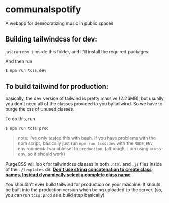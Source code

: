 # communalspotify
A webapp for democratizing music in public spaces

## Building tailwindcss for dev:
just run `npm i` inside this folder, and it'll install the required packages.

And then run
```bash
$ npm run tcss:dev
```

## To build tailwind for production:
basically, the dev version of tailwind is pretty massive (2.26MB), but usually you don't need all of the classes provided to you by tailwind. So we have to purge the css of unused classes. 

To do this, run
```bash
$ npm run tcss:prod
```

> note: i've only tested this with bash. If you have problems with the npm script, basically just run `npm run tcss:dev` with the `NODE_ENV` environmental variable set to `production`. (although, i am using cross-env, so it should work)

PurgeCSS will look for tailwindcss classes in both `.html` and `.js` files inside of the `./templates` dir. [**Don't use string concatenation to create class names. Instead dynamically select a complete class name**](https://tailwindcss.com/docs/controlling-file-size#writing-purgeable-html)

You shouldn't ever build tailwind for production on your machine. It should be built into the production version when being uploaded to the server. (so, you can run `tcss:prod` as a build step basically)

